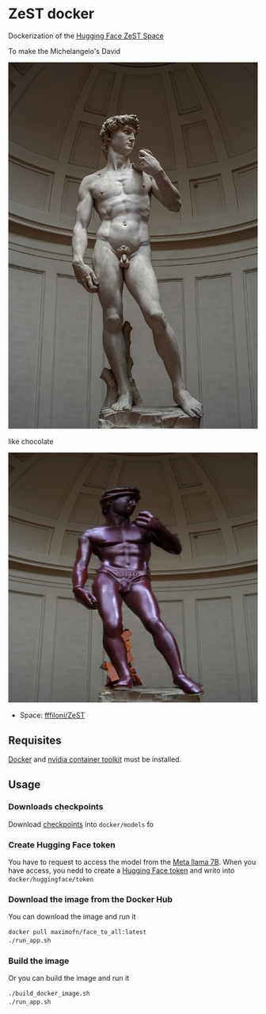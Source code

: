 # ZeST docker

Dockerization of the [Hugging Face ZeST Space](https://huggingface.co/spaces/fffiloni/ZeST)

To make the Michelangelo's David

![Michelangelo's David](Michelangelo's_David.jpg)

like chocolate

![image](image.png)

 * Space: [fffiloni/ZeST](https://huggingface.co/spaces/fffiloni/ZeST)

## Requisites

[Docker](https://docs.docker.com/desktop/) and [nvidia container toolkit](https://docs.nvidia.com/datacenter/cloud-native/container-toolkit/latest/install-guide.html) must be installed.

## Usage

### Downloads checkpoints

Download [checkpoints](https://modelscope.cn/models/yutong/Ranni/files) into `docker/models` fo

### Create Hugging Face token

You have to request to access the model from the [Meta llama 7B](https://huggingface.co/meta-llama/Llama-2-7b-chat-hf). When you have access, you nedd to create a [Hugging Face token](https://huggingface.co/settings/tokens) and writo into `docker/huggingface/token`

### Download the image from the Docker Hub

You can download the image and run it

```bash
docker pull maximofn/face_to_all:latest
./run_app.sh
```

### Build the image

Or you can build the image and run it

```bash
./build_docker_image.sh
./run_app.sh
```